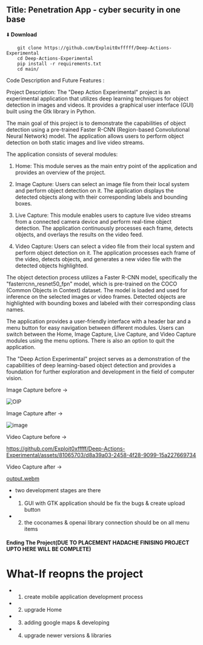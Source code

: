 ## Title: Penetration App -  cyber security  in one base

⬇️ **Download**

```
    git clone https://github.com/Exploit0xfffff/Deep-Actions-Experimental
    cd Deep-Actions-Experimental
    pip install -r requirements.txt
    cd main/
```

Code Description and Future Features :

Project Description:
The "Deep Action Experimental" project is an experimental application that utilizes deep learning techniques for object detection in images and videos. It provides a graphical user interface (GUI) built using the Gtk library in Python.

The main goal of this project is to demonstrate the capabilities of object detection using a pre-trained Faster R-CNN (Region-based Convolutional Neural Network) model. The application allows users to perform object detection on both static images and live video streams.

The application consists of several modules:

1. Home: This module serves as the main entry point of the application and provides an overview of the project.

2. Image Capture: Users can select an image file from their local system and perform object detection on it. The application displays the detected objects along with their corresponding labels and bounding boxes.

3. Live Capture: This module enables users to capture live video streams from a connected camera device and perform real-time object detection. The application continuously processes each frame, detects objects, and overlays the results on the video feed.

4. Video Capture: Users can select a video file from their local system and perform object detection on it. The application processes each frame of the video, detects objects, and generates a new video file with the detected objects highlighted.

The object detection process utilizes a Faster R-CNN model, specifically the "fasterrcnn_resnet50_fpn" model, which is pre-trained on the COCO (Common Objects in Context) dataset. The model is loaded and used for inference on the selected images or video frames. Detected objects are highlighted with bounding boxes and labeled with their corresponding class names.

The application provides a user-friendly interface with a header bar and a menu button for easy navigation between different modules. Users can switch between the Home, Image Capture, Live Capture, and Video Capture modules using the menu options. There is also an option to quit the application.

The "Deep Action Experimental" project serves as a demonstration of the capabilities of deep learning-based object detection and provides a foundation for further exploration and development in the field of computer vision.

Image Capture before ->

![OIP](https://github.com/Exploit0xfffff/Deep-Actions-Experimental/assets/81065703/ae960bdc-79f1-4bd7-8659-ab774d0c8684)


Image Capture after ->

![image](https://github.com/Exploit0xfffff/Deep-Actions-Experimental/assets/81065703/05cdb353-4d81-4b92-93f5-126dd941052c)


Video Capture before ->

https://github.com/Exploit0xfffff/Deep-Actions-Experimental/assets/81065703/d8a39a03-2458-4f28-9099-15a227669734


Video Capture after ->

[output.webm](https://github.com/Exploit0xfffff/Deep-Actions-Experimental/assets/81065703/63106c9b-ec77-4800-8c2b-3cca98f2dada)

- two development stages are there 
- 1) GUI with GTK application should be fix the bugs & create upload button
- 2) the coconames & openai library connection should be on all menu items 

#### Ending The Project(DUE TO PLACEMENT HADACHE FINISING PROJECT UPTO HERE WILL BE COMPLETE)

# What-If reopns the project
- 1) create mobile application development process 
- 2) upgrade Home 
- 3) adding google maps & developing 
- 4) upgrade newer versions & libraries 
